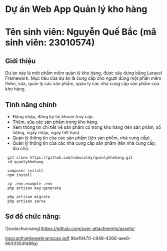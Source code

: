 # Dự án Web App Quản lý kho hàng
# Tên sinh viên: Nguyễn Quế Bắc (mã sinh viên: 23010574)


## Giới thiệu

Dự án này là một phầm mềm quản lý kho hàng, được xây dựng bằng Laravel Framework. Mục tiêu của dự án là cung cấp cho người dùng một phần mềm thêm, sửa, quản lý các sản phẩm, quản lý các nhà cung cấp sản phẩm của kho hàng.

## Tính năng chính
- Đăng nhập, đăng ký tài khoản truy cập.
- Thêm, sửa các sản phẩm trong kho hàng.
- Xem thông tin chi tiết về sản phẩm có trong kho hàng (tên sản phẩm, số lượng, ngày nhập, ngày hết hạn).
- Quản lý thông tin của các sản phẩm (tên sản phểm, nhà cung cấp).
- Quản lý thông tin của các nhà cung cấp sản phẩm (tên nhà cung cấp, địa chỉ).

```
 git clone https://github.com/nobucoldy/quanlykhohang.git
 cd quanlykhohang

 composer install
 npm install

 cp .env.example .env
 php artisan key:generate

 php artisan migrate
 php artisan serve
```
## Sơ đồ chức năng:

![sodochucnang](https://github.com/user-attachments/assets/

[baocaothietkewebnangcao.pdf](https://github.com/user-attachments/files/19064944/baocaothietkewebnangcao.pdf)
9bef9470-c948-4266-aee6-6633354fd88a)



